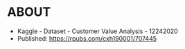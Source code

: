 # ABOUT

- Kaggle - Dataset - Customer Value Analysis - 12242020
- Published: https://rpubs.com/cxh190001/707445